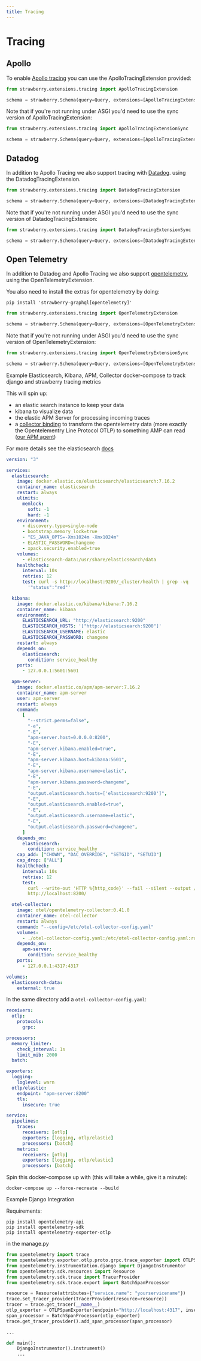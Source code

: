 ```yaml
---
title: Tracing
---
```


# Tracing

## Apollo

To enable [Apollo tracing](https://github.com/apollographql/apollo-tracing) you
can use the ApolloTracingExtension provided:

```python
from strawberry.extensions.tracing import ApolloTracingExtension

schema = strawberry.Schema(query=Query, extensions=[ApolloTracingExtension])
```

Note that if you're not running under ASGI you'd need to use the sync version of
ApolloTracingExtension:

```python
from strawberry.extensions.tracing import ApolloTracingExtensionSync

schema = strawberry.Schema(query=Query, extensions=[ApolloTracingExtensionSync])
```

## Datadog

In addition to Apollo Tracing we also support tracing with
[Datadog](https://www.datadoghq.com/). using the DatadogTracingExtension.

```python
from strawberry.extensions.tracing import DatadogTracingExtension

schema = strawberry.Schema(query=Query, extensions=[DatadogTracingExtension])
```

Note that if you're not running under ASGI you'd need to use the sync version of
DatadogTracingExtension:

```python
from strawberry.extensions.tracing import DatadogTracingExtensionSync

schema = strawberry.Schema(query=Query, extensions=[DatadogTracingExtensionSync])
```

## Open Telemetry

In addition to Datadog and Apollo Tracing we also support
[opentelemetry](https://opentelemetry.io/), using the OpenTelemetryExtension.

You also need to install the extras for opentelemetry by doing:

```
pip install 'strawberry-graphql[opentelemetry]'
```

```python
from strawberry.extensions.tracing import OpenTelemetryExtension

schema = strawberry.Schema(query=Query, extensions=[OpenTelemetryExtension])
```

Note that if you're not running under ASGI you'd need to use the sync version of
OpenTelemetryExtension:

```python
from strawberry.extensions.tracing import OpenTelemetryExtensionSync

schema = strawberry.Schema(query=Query, extensions=[OpenTelemetryExtensionSync])
```

Example Elasticsearch, Kibana, APM, Collector docker-compose to track django and
strawberry tracing metrics

This will spin up:

- an elastic search instance to keep your data
- kibana to visualize data
- the elastic APM Server for processing incoming traces
- a
  [collector binding](https://github.com/open-telemetry/opentelemetry-python/tree/main/exporter/opentelemetry-exporter-otlp)
  to transform the opentelemetry data (more exactly the Opentelementry Line
  Protocol OTLP) to something AMP can read
  ([our APM agent](https://github.com/open-telemetry/opentelemetry-collector))

For more details see the elasticsearch
[docs](https://www.elastic.co/guide/en/apm/get-started/current/open-telemetry-elastic.html)

```yaml
version: "3"

services:
  elasticsearch:
    image: docker.elastic.co/elasticsearch/elasticsearch:7.16.2
    container_name: elasticsearch
    restart: always
    ulimits:
      memlock:
        soft: -1
        hard: -1
    environment:
      - discovery.type=single-node
      - bootstrap.memory_lock=true
      - "ES_JAVA_OPTS=-Xms1024m -Xmx1024m"
      - ELASTIC_PASSWORD=changeme
      - xpack.security.enabled=true
    volumes:
      - elasticsearch-data:/usr/share/elasticsearch/data
    healthcheck:
      interval: 10s
      retries: 12
      test: curl -s http://localhost:9200/_cluster/health | grep -vq
        '"status":"red"'

  kibana:
    image: docker.elastic.co/kibana/kibana:7.16.2
    container_name: kibana
    environment:
      ELASTICSEARCH_URL: "http://elasticsearch:9200"
      ELASTICSEARCH_HOSTS: '["http://elasticsearch:9200"]'
      ELASTICSEARCH_USERNAME: elastic
      ELASTICSEARCH_PASSWORD: changeme
    restart: always
    depends_on:
      elasticsearch:
        condition: service_healthy
    ports:
      - 127.0.0.1:5601:5601

  apm-server:
    image: docker.elastic.co/apm/apm-server:7.16.2
    container_name: apm-server
    user: apm-server
    restart: always
    command:
      [
        "--strict.perms=false",
        "-e",
        "-E",
        "apm-server.host=0.0.0.0:8200",
        "-E",
        "apm-server.kibana.enabled=true",
        "-E",
        "apm-server.kibana.host=kibana:5601",
        "-E",
        "apm-server.kibana.username=elastic",
        "-E",
        "apm-server.kibana.password=changeme",
        "-E",
        "output.elasticsearch.hosts=['elasticsearch:9200']",
        "-E",
        "output.elasticsearch.enabled=true",
        "-E",
        "output.elasticsearch.username=elastic",
        "-E",
        "output.elasticsearch.password=changeme",
      ]
    depends_on:
      elasticsearch:
        condition: service_healthy
    cap_add: ["CHOWN", "DAC_OVERRIDE", "SETGID", "SETUID"]
    cap_drop: ["ALL"]
    healthcheck:
      interval: 10s
      retries: 12
      test:
        curl --write-out 'HTTP %{http_code}' --fail --silent --output /dev/null
        http://localhost:8200/

  otel-collector:
    image: otel/opentelemetry-collector:0.41.0
    container_name: otel-collector
    restart: always
    command: "--config=/etc/otel-collector-config.yaml"
    volumes:
      - ./otel-collector-config.yaml:/etc/otel-collector-config.yaml:ro
    depends_on:
      apm-server:
        condition: service_healthy
    ports:
      - 127.0.0.1:4317:4317

volumes:
  elasticsearch-data:
    external: true
```

In the same directory add a `otel-collector-config.yaml`:

```yaml
receivers:
  otlp:
    protocols:
      grpc:

processors:
  memory_limiter:
    check_interval: 1s
    limit_mib: 2000
  batch:

exporters:
  logging:
    loglevel: warn
  otlp/elastic:
    endpoint: "apm-server:8200"
    tls:
      insecure: true

service:
  pipelines:
    traces:
      receivers: [otlp]
      exporters: [logging, otlp/elastic]
      processors: [batch]
    metrics:
      receivers: [otlp]
      exporters: [logging, otlp/elastic]
      processors: [batch]
```

Spin this docker-compose up with (this will take a while, give it a minute):

```
docker-compose up --force-recreate --build
```

Example Django Integration

Requirements:

```shell
pip install opentelemetry-api
pip install opentelemetry-sdk
pip install opentelemetry-exporter-otlp
```

in the manage.py

```python
from opentelemetry import trace
from opentelemetry.exporter.otlp.proto.grpc.trace_exporter import OTLPSpanExporter
from opentelemetry.instrumentation.django import DjangoInstrumentor
from opentelemetry.sdk.resources import Resource
from opentelemetry.sdk.trace import TracerProvider
from opentelemetry.sdk.trace.export import BatchSpanProcessor

resource = Resource(attributes={"service.name": "yourservicename"})
trace.set_tracer_provider(TracerProvider(resource=resource))
tracer = trace.get_tracer(__name__)
otlp_exporter = OTLPSpanExporter(endpoint="http://localhost:4317", insecure=True)
span_processor = BatchSpanProcessor(otlp_exporter)
trace.get_tracer_provider().add_span_processor(span_processor)

...

def main():
    DjangoInstrumentor().instrument()
    ...
```
